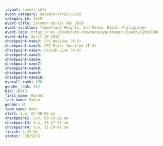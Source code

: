 ```yaml
---
layout: runner-info 
event_category: salomon-xtrail-2019 
category_km: 16KM 
event-title: Salomon Xtrail Run 2019 
event-location: Timberland Heights, San Mateo, Rizal, Philippines 
event-logo: https://res.cloudinary.com/raceyaya/image/upload/v1569850006/logo/salomon-trail_zzli3u.jpg 
event-date: April 28 2019 
checkpoint-name2: CP1 Amianan (T-2) 
checkpoint-name3: CP2 River Junction (T-3) 
checkpoint-name4: Finish Line (T-4) 
checkpoint-name5: 
checkpoint-name6: 
checkpoint-name7: 
checkpoint-name8: 
checkpoint-name9: 
checkpoint-name10: 
overall_rank: 158
gender_rank: 114
bib: 16013
first_name: Roedel
last_name: Padua
gender: M
team_name: None
start: Sun, 07-00-00 am
checkpoint2: Sun, 08-33-20 am
checkpoint3: Sun, 09-47-37 am
checkpoint4: Sun, 11-29-58 am
finish: 4-29-58
status: FINISHER
---
```

